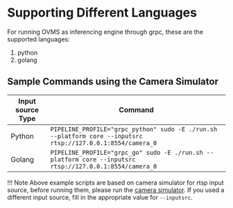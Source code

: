 # Supporting Different Languages

For running OVMS as inferencing engine through grpc, these are the supported languages:

1. python
2. golang

## Sample Commands using the Camera Simulator
| Input source Type |Command                                                                                                                                        |          
|-------------------|-----------------------------------------------------------------------------------------------------------------------------------------------|
| Python | `PIPELINE_PROFILE="grpc_python" sudo -E ./run.sh --platform core --inputsrc rtsp://127.0.0.1:8554/camera_0` |
| Golang | `PIPELINE_PROFILE="grpc_go" sudo -E ./run.sh --platform core --inputsrc rtsp://127.0.0.1:8554/camera_0` |


!!! Note
    Above example scripts are based on camera simulator for rtsp input source, before running them, please run the [camera simulator](../dev-tools/run_camera_simulator.md). If you used a different input source, fill in the appropriate value for `--inputsrc`.

